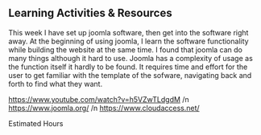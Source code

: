 ## Learning Activities & Resources

This week I have set up joomla software, then get into the software right away. At the beginning of using joomla, I learn the software functionality while building the website at the same time. I found that joomla can do many things although it hard to use. Joomla has a complexity of usage as the function itself it hardly to be found. It requires time and effort for the user to get familiar with the template of the sofware, navigating back and forth to find what they want.  

https://www.youtube.com/watch?v=h5VZwTLdgdM /n
https://www.joomla.org/ /n
https://www.cloudaccess.net/ 

Estimated Hours

